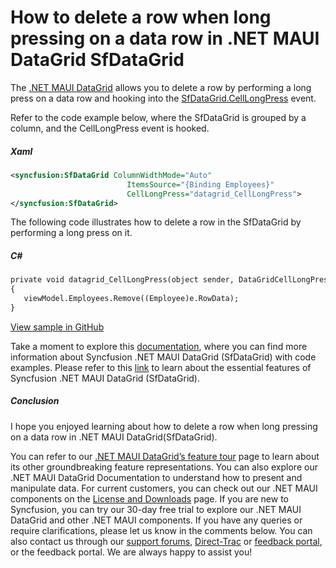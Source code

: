 # How to delete a row when long pressing on a data row in .NET MAUI DataGrid SfDataGrid
The [.NET MAUI DataGrid](https://www.syncfusion.com/maui-controls/maui-datagrid) allows you to delete a row by performing a long press on a data row and hooking into the [SfDataGrid.CellLongPress](https://help.syncfusion.com/cr/maui/Syncfusion.Maui.DataGrid.SfDataGrid.html#Syncfusion_Maui_DataGrid_SfDataGrid_CellLongPress) event.

Refer to the code example below, where the SfDataGrid is grouped by a column, and the CellLongPress event is hooked.

##### Xaml
 
 ```XML
<syncfusion:SfDataGrid ColumnWidthMode="Auto"
                           ItemsSource="{Binding Employees}"
                           CellLongPress="datagrid_CellLongPress">
</syncfusion:SfDataGrid>
 ```
 
The following code illustrates how to delete a row in the SfDataGrid by performing a long press on it.
##### C#
 
 ```XML
private void datagrid_CellLongPress(object sender, DataGridCellLongPressEventArgs e)
{
    viewModel.Employees.Remove((Employee)e.RowData);
}
 ```
 

[View sample in GitHub](https://github.com/SyncfusionExamples/How-to-delete-a-row-when-long-pressing-on-a-data-row-in-NET-MAUI-DataGrid-SfDataGrid/tree/859172)

Take a moment to explore this [documentation](https://help.syncfusion.com/maui/datagrid/overview), where you can find more information about Syncfusion .NET MAUI DataGrid (SfDataGrid) with code examples. Please refer to this [link](https://www.syncfusion.com/maui-controls/maui-datagrid) to learn about the essential features of Syncfusion .NET MAUI DataGrid (SfDataGrid).

##### Conclusion

I hope you enjoyed learning about how to delete a row when long pressing on a data row in .NET MAUI DataGrid(SfDataGrid).

You can refer to our [.NET MAUI DataGrid’s feature tour](https://www.syncfusion.com/maui-controls/maui-datagrid) page to learn about its other groundbreaking feature representations. You can also explore our .NET MAUI DataGrid Documentation to understand how to present and manipulate data. For current customers, you can check out our .NET MAUI components on the [License and Downloads](https://www.syncfusion.com/account/downloads) page. If you are new to Syncfusion, you can try our 30-day free trial to explore our .NET MAUI DataGrid and other .NET MAUI components. If you have any queries or require clarifications, please let us know in the comments below. You can also contact us through our [support forums](https://www.syncfusion.com/forums), [Direct-Trac](https://support.syncfusion.com/account/login?ReturnUrl=%2Faccount%2Fconnect%2Fauthorize%2Fcallback%3Fclient_id%3Dc54e52f3eb3cde0c3f20474f1bc179ed%26redirect_uri%3Dhttps%253A%252F%252Fsupport.syncfusion.com%252Fagent%252Flogincallback%26response_type%3Dcode%26scope%3Dopenid%2520profile%2520agent.api%2520integration.api%2520offline_access%2520kb.api%26state%3D8db41f98953a4d9ba40407b150ad4cf2%26code_challenge%3DvwHoT64z2h21eP_A9g7JWtr3vp3iPrvSjfh5hN5C7IE%26code_challenge_method%3DS256%26response_mode%3Dquery) or [feedback portal](https://www.syncfusion.com/feedback/maui?control=sfdatagrid), or the feedback portal. We are always happy to assist you!
